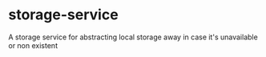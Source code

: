 # storage-service
A storage service for abstracting local storage away in case it's unavailable or non existent 
